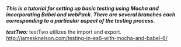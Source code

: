 ***This is a tutorial for setting up basic testing using Mocha and incorporating Babel and webPack. There are several branches each corresponding to a particular aspect of the testing process.***

***testTwo:***
testTwo utilizes the import and export.
http://jamesknelson.com/testing-in-es6-with-mocha-and-babel-6/
